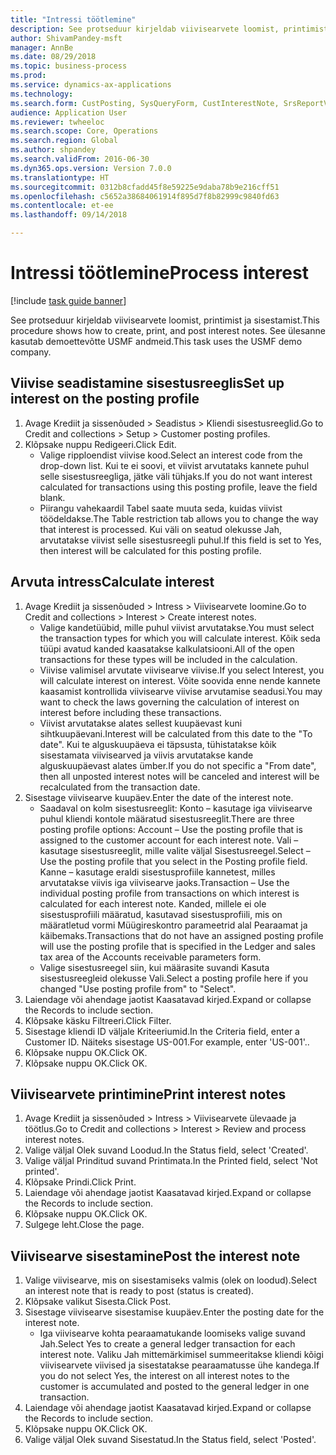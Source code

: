 ```yaml
--- 
title: "Intressi töötlemine"
description: See protseduur kirjeldab viivisearvete loomist, printimist ja sisestamist.
author: ShivamPandey-msft
manager: AnnBe
ms.date: 08/29/2018
ms.topic: business-process
ms.prod: 
ms.service: dynamics-ax-applications
ms.technology: 
ms.search.form: CustPosting, SysQueryForm, CustInterestNote, SrsReportViewerForm
audience: Application User
ms.reviewer: twheeloc
ms.search.scope: Core, Operations
ms.search.region: Global
ms.author: shpandey
ms.search.validFrom: 2016-06-30
ms.dyn365.ops.version: Version 7.0.0
ms.translationtype: HT
ms.sourcegitcommit: 0312b8cfadd45f8e59225e9daba78b9e216cff51
ms.openlocfilehash: c5652a38684061914f895d7f8b82999c9840fd63
ms.contentlocale: et-ee
ms.lasthandoff: 09/14/2018

---
```

# <a name="process-interest"></a><span data-ttu-id="2303e-103">Intressi töötlemine</span><span class="sxs-lookup"><span data-stu-id="2303e-103">Process interest</span></span>

[!include [task guide banner](../../includes/task-guide-banner.md)]

<span data-ttu-id="2303e-104">See protseduur kirjeldab viivisearvete loomist, printimist ja sisestamist.</span><span class="sxs-lookup"><span data-stu-id="2303e-104">This procedure shows how to create, print, and post interest notes.</span></span> <span data-ttu-id="2303e-105">See ülesanne kasutab demoettevõtte USMF andmeid.</span><span class="sxs-lookup"><span data-stu-id="2303e-105">This task uses the USMF demo company.</span></span>


## <a name="set-up-interest-on-the-posting-profile"></a><span data-ttu-id="2303e-106">Viivise seadistamine sisestusreeglis</span><span class="sxs-lookup"><span data-stu-id="2303e-106">Set up interest on the posting profile</span></span>
1. <span data-ttu-id="2303e-107">Avage Krediit ja sissenõuded > Seadistus > Kliendi sisestusreeglid.</span><span class="sxs-lookup"><span data-stu-id="2303e-107">Go to Credit and collections > Setup > Customer posting profiles.</span></span>
2. <span data-ttu-id="2303e-108">Klõpsake nuppu Redigeeri.</span><span class="sxs-lookup"><span data-stu-id="2303e-108">Click Edit.</span></span>
    * <span data-ttu-id="2303e-109">Valige ripploendist viivise kood.</span><span class="sxs-lookup"><span data-stu-id="2303e-109">Select an interest code from the drop-down list.</span></span> <span data-ttu-id="2303e-110">Kui te ei soovi, et viivist arvutataks kannete puhul selle sisestusreegliga, jätke väli tühjaks.</span><span class="sxs-lookup"><span data-stu-id="2303e-110">If you do not want interest calculated for transactions using this posting profile, leave the field blank.</span></span>  
    * <span data-ttu-id="2303e-111">Piirangu vahekaardil Tabel saate muuta seda, kuidas viivist töödeldakse.</span><span class="sxs-lookup"><span data-stu-id="2303e-111">The Table restriction tab allows you to change the way that interest is processed.</span></span> <span data-ttu-id="2303e-112">Kui väli on seatud olekusse Jah, arvutatakse viivist selle sisestusreegli puhul.</span><span class="sxs-lookup"><span data-stu-id="2303e-112">If this field is set to Yes, then interest will be calculated for this posting profile.</span></span>  

## <a name="calculate-interest"></a><span data-ttu-id="2303e-113">Arvuta intress</span><span class="sxs-lookup"><span data-stu-id="2303e-113">Calculate interest</span></span>
1. <span data-ttu-id="2303e-114">Avage Krediit ja sissenõuded > Intress > Viivisearvete loomine.</span><span class="sxs-lookup"><span data-stu-id="2303e-114">Go to Credit and collections > Interest > Create interest notes.</span></span>
    * <span data-ttu-id="2303e-115">Valige kandetüübid, mille puhul viivist arvutatakse.</span><span class="sxs-lookup"><span data-stu-id="2303e-115">You must select the transaction types for which you will calculate interest.</span></span> <span data-ttu-id="2303e-116">Kõik seda tüüpi avatud kanded kaasatakse kalkulatsiooni.</span><span class="sxs-lookup"><span data-stu-id="2303e-116">All of the open transactions for these types will be included in the calculation.</span></span>  
    * <span data-ttu-id="2303e-117">Viivise valimisel arvutate viivisearve viivise.</span><span class="sxs-lookup"><span data-stu-id="2303e-117">If you select Interest, you will calculate interest on interest.</span></span> <span data-ttu-id="2303e-118">Võite soovida enne nende kannete kaasamist kontrollida viivisearve viivise arvutamise seadusi.</span><span class="sxs-lookup"><span data-stu-id="2303e-118">You may want to check the laws governing the calculation of interest on interest before including these transactions.</span></span>  
    * <span data-ttu-id="2303e-119">Viivist arvutatakse alates sellest kuupäevast kuni sihtkuupäevani.</span><span class="sxs-lookup"><span data-stu-id="2303e-119">Interest will be calculated from this date to the "To date".</span></span> <span data-ttu-id="2303e-120">Kui te alguskuupäeva ei täpsusta, tühistatakse kõik sisestamata viivisearved ja viivis arvutatakse kande alguskuupäevast alates ümber.</span><span class="sxs-lookup"><span data-stu-id="2303e-120">If you do not specific a "From date", then all unposted interest notes will be canceled and interest will be recalculated from the transaction date.</span></span>  
2. <span data-ttu-id="2303e-121">Sisestage viivisearve kuupäev.</span><span class="sxs-lookup"><span data-stu-id="2303e-121">Enter the date of the interest note.</span></span>
    * <span data-ttu-id="2303e-122">Saadaval on kolm sisestusreeglit: Konto – kasutage iga viivisearve puhul kliendi kontole määratud sisestusreeglit.</span><span class="sxs-lookup"><span data-stu-id="2303e-122">There are three posting profile options:   Account – Use the posting profile that is assigned to the customer account for each interest note.</span></span>   <span data-ttu-id="2303e-123">Vali – kasutage sisestusreeglit, mille valite väljal Sisestusreegel.</span><span class="sxs-lookup"><span data-stu-id="2303e-123">Select – Use the posting profile that you select in the Posting profile field.</span></span>   <span data-ttu-id="2303e-124">Kanne – kasutage eraldi sisestusprofiile kannetest, milles arvutatakse viivis iga viivisearve jaoks.</span><span class="sxs-lookup"><span data-stu-id="2303e-124">Transaction – Use the individual posting profile from transactions on which interest is calculated for each interest note.</span></span> <span data-ttu-id="2303e-125">Kanded, millele ei ole sisestusprofiili määratud, kasutavad sisestusprofiili, mis on määratletud vormi Müügireskontro parameetrid alal Pearaamat ja käibemaks.</span><span class="sxs-lookup"><span data-stu-id="2303e-125">Transactions that do not have an assigned posting profile will use the posting profile that is specified in the Ledger and sales tax area of the Accounts receivable parameters form.</span></span>  
    * <span data-ttu-id="2303e-126">Valige sisestusreegel siin, kui määrasite suvandi Kasuta sisestusreegleid olekusse Vali.</span><span class="sxs-lookup"><span data-stu-id="2303e-126">Select a posting profile here if you changed "Use posting profile from" to "Select".</span></span>  
3. <span data-ttu-id="2303e-127">Laiendage või ahendage jaotist Kaasatavad kirjed.</span><span class="sxs-lookup"><span data-stu-id="2303e-127">Expand or collapse the Records to include section.</span></span>
4. <span data-ttu-id="2303e-128">Klõpsake käsku Filtreeri.</span><span class="sxs-lookup"><span data-stu-id="2303e-128">Click Filter.</span></span>
5. <span data-ttu-id="2303e-129">Sisestage kliendi ID väljale Kriteeriumid.</span><span class="sxs-lookup"><span data-stu-id="2303e-129">In the Criteria field, enter a Customer ID.</span></span> <span data-ttu-id="2303e-130">Näiteks sisestage US-001.</span><span class="sxs-lookup"><span data-stu-id="2303e-130">For example, enter 'US-001'..</span></span>
6. <span data-ttu-id="2303e-131">Klõpsake nuppu OK.</span><span class="sxs-lookup"><span data-stu-id="2303e-131">Click OK.</span></span>
7. <span data-ttu-id="2303e-132">Klõpsake nuppu OK.</span><span class="sxs-lookup"><span data-stu-id="2303e-132">Click OK.</span></span>

## <a name="print-interest-notes"></a><span data-ttu-id="2303e-133">Viivisearvete printimine</span><span class="sxs-lookup"><span data-stu-id="2303e-133">Print interest notes</span></span>
1. <span data-ttu-id="2303e-134">Avage Krediit ja sissenõuded > Intress > Viivisearvete ülevaade ja töötlus.</span><span class="sxs-lookup"><span data-stu-id="2303e-134">Go to Credit and collections > Interest > Review and process interest notes.</span></span>
2. <span data-ttu-id="2303e-135">Valige väljal Olek suvand Loodud.</span><span class="sxs-lookup"><span data-stu-id="2303e-135">In the Status field, select 'Created'.</span></span>
3. <span data-ttu-id="2303e-136">Valige väljal Prinditud suvand Printimata.</span><span class="sxs-lookup"><span data-stu-id="2303e-136">In the Printed field, select 'Not printed'.</span></span>
4. <span data-ttu-id="2303e-137">Klõpsake Prindi.</span><span class="sxs-lookup"><span data-stu-id="2303e-137">Click Print.</span></span>
5. <span data-ttu-id="2303e-138">Laiendage või ahendage jaotist Kaasatavad kirjed.</span><span class="sxs-lookup"><span data-stu-id="2303e-138">Expand or collapse the Records to include section.</span></span>
6. <span data-ttu-id="2303e-139">Klõpsake nuppu OK.</span><span class="sxs-lookup"><span data-stu-id="2303e-139">Click OK.</span></span>
7. <span data-ttu-id="2303e-140">Sulgege leht.</span><span class="sxs-lookup"><span data-stu-id="2303e-140">Close the page.</span></span>

## <a name="post-the-interest-note"></a><span data-ttu-id="2303e-141">Viivisearve sisestamine</span><span class="sxs-lookup"><span data-stu-id="2303e-141">Post the interest note</span></span>
1. <span data-ttu-id="2303e-142">Valige viivisearve, mis on sisestamiseks valmis (olek on loodud).</span><span class="sxs-lookup"><span data-stu-id="2303e-142">Select an interest note that is ready to post (status is created).</span></span>
2. <span data-ttu-id="2303e-143">Klõpsake valikut Sisesta.</span><span class="sxs-lookup"><span data-stu-id="2303e-143">Click Post.</span></span>
3. <span data-ttu-id="2303e-144">Sisestage viivisearve sisestamise kuupäev.</span><span class="sxs-lookup"><span data-stu-id="2303e-144">Enter the posting date for the interest note.</span></span>
    * <span data-ttu-id="2303e-145">Iga viivisearve kohta pearaamatukande loomiseks valige suvand Jah.</span><span class="sxs-lookup"><span data-stu-id="2303e-145">Select Yes to create a general ledger transaction for each interest note.</span></span>     <span data-ttu-id="2303e-146">Valiku Jah mittemärkimisel summeeritakse kliendi kõigi viivisearvete viivised ja sisestatakse pearaamatusse ühe kandega.</span><span class="sxs-lookup"><span data-stu-id="2303e-146">If you do not select Yes, the interest on all interest notes to the customer is accumulated and posted to the general ledger in one transaction.</span></span>  
4. <span data-ttu-id="2303e-147">Laiendage või ahendage jaotist Kaasatavad kirjed.</span><span class="sxs-lookup"><span data-stu-id="2303e-147">Expand or collapse the Records to include section.</span></span>
5. <span data-ttu-id="2303e-148">Klõpsake nuppu OK.</span><span class="sxs-lookup"><span data-stu-id="2303e-148">Click OK.</span></span>
6. <span data-ttu-id="2303e-149">Valige väljal Olek suvand Sisestatud.</span><span class="sxs-lookup"><span data-stu-id="2303e-149">In the Status field, select 'Posted'.</span></span>


